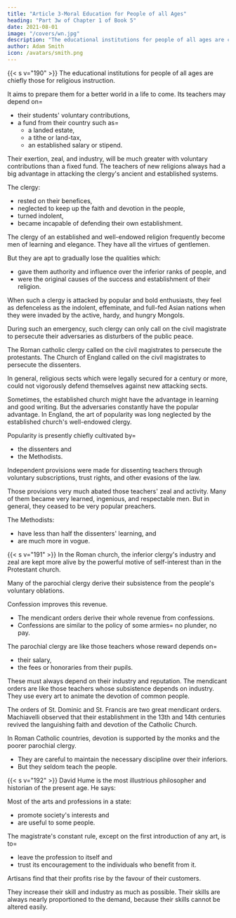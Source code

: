 ```yaml
---
title: "Article 3-Moral Education for People of all Ages"
heading: "Part 3w of Chapter 1 of Book 5"
date: 2021-08-01
image: "/covers/wn.jpg"
description: "The educational institutions for people of all ages are chiefly those for religious instruction."
author: Adam Smith
icon: /avatars/smith.png
---
```




{{< s v="190" >}} The educational institutions for people of all ages are chiefly those for religious instruction.

It aims to prepare them for a better world in a life to come. Its teachers may depend on= 
- their students' voluntary contributions,
- a fund from their country such as= 
  - a landed estate,
  - a tithe or land-tax,
  - an established salary or stipend.

Their exertion, zeal, and industry, will be much greater with voluntary contributions than a fixed fund.
The teachers of new religions always had a big advantage in attacking the clergy's ancient and established systems.

The clergy:
- rested on their benefices,
- neglected to keep up the faith and devotion in the people,
- turned indolent,
- became incapable of defending their own establishment.

The clergy of an established and well-endowed religion frequently become men of learning and elegance.
They have all the virtues of gentlemen.

But they are apt to gradually lose the qualities which:
- gave them authority and influence over the inferior ranks of people, and
- were the original causes of the success and establishment of their religion.

When such a clergy is attacked by popular and bold enthusiasts, they feel as defenceless as the indolent, effeminate, and full-fed Asian nations when they were invaded by the active, hardy, and hungry Mongols.

During such an emergency, such clergy can only call on the civil magistrate to persecute their adversaries as disturbers of the public peace.

The Roman catholic clergy called on the civil magistrates to persecute the protestants.
The Church of England called on the civil magistrates to persecute the dissenters.

In general, religious sects which were legally secured for a century or more, could not vigorously defend themselves against new attacking sects.

Sometimes, the established church might have the advantage in learning and good writing.
But the adversaries constantly have the popular advantage.
In England, the art of popularity was long neglected by the established church's well-endowed clergy.

Popularity is presently chiefly cultivated by= 
- the dissenters and
- the Methodists.

Independent provisions were made for dissenting teachers through voluntary subscriptions, trust rights, and other evasions of the law.

Those provisions very much abated those teachers' zeal and activity. Many of them became very learned, ingenious, and respectable men. But in general, they ceased to be very popular preachers.

The Methodists:
- have less than half the dissenters' learning, and
- are much more in vogue.


{{< s v="191" >}} In the Roman church, the inferior clergy's industry and zeal are kept more alive by the powerful motive of self-interest than in the Protestant church.

Many of the parochial clergy derive their subsistence from the people's voluntary oblations.

Confession improves this revenue.
- The mendicant orders derive their whole revenue from confessions.
- Confessions are similar to the policy of some armies=  no plunder, no pay.

The parochial clergy are like those teachers whose reward depends on= 
- their salary,
- the fees or honoraries from their pupils.

These must always depend on their industry and reputation. The mendicant orders are like those teachers whose subsistence depends on industry. They use every art to animate the devotion of common people.

The orders of St. Dominic and St. Francis are two great mendicant orders.
Machiavelli observed that their establishment in the 13th and 14th centuries revived the languishing faith and devotion of the Catholic Church.

In Roman Catholic countries, devotion is supported by the monks and the poorer parochial clergy.
- They are careful to maintain the necessary discipline over their inferiors.
- But they seldom teach the people.


{{< s v="192" >}} David Hume is the most illustrious philosopher and historian of the present age. He says:

Most of the arts and professions in a state:
- promote society's interests and
- are useful to some people.

The magistrate's constant rule, except on the first introduction of any art, is to= 
- leave the profession to itself and
- trust its encouragement to the individuals who benefit from it.

Artisans find that their profits rise by the favour of their customers.

They increase their skill and industry as much as possible.
Their skills are always nearly proportioned to the demand, because their skills cannot be altered easily.


